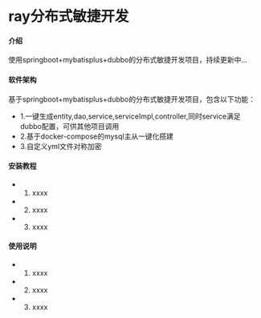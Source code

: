# ray分布式敏捷开发

#### 介绍
使用springboot+mybatisplus+dubbo的分布式敏捷开发项目，持续更新中...

#### 软件架构
基于springboot+mybatisplus+dubbo的分布式敏捷开发项目，包含以下功能：
- 1.一键生成entity,dao,service,serviceImpl,controller,同时service满足dubbo配置，可供其他项目调用
- 2.基于docker-compose的mysql主从一键化搭建
- 3.自定义yml文件对称加密


#### 安装教程

- 1.  xxxx
- 2.  xxxx
- 3.  xxxx

#### 使用说明

- 1.  xxxx
- 2.  xxxx
- 3.  xxxx
